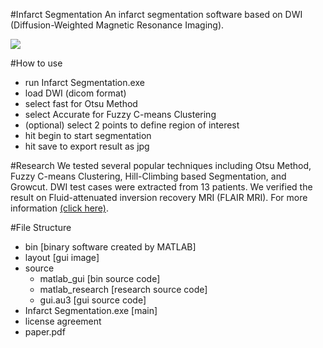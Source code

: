 #Infarct Segmentation
An  infarct segmentation software based on DWI (Diffusion-Weighted Magnetic Resonance Imaging).

![](/git_pic/screenshot.gif)

#How to use
- run Infarct Segmentation.exe
- load DWI (dicom format)
- select fast for Otsu Method
- select Accurate for Fuzzy C-means Clustering
- (optional) select 2 points to define region of interest
- hit begin to start segmentation
- hit save to export result as jpg

#Research
We tested several popular techniques including Otsu Method, Fuzzy C-means Clustering, Hill-Climbing based Segmentation, and Growcut. DWI test cases were extracted from 13 patients. We verified the result on Fluid-attenuated inversion recovery MRI (FLAIR MRI). For more information [(click here)](/paper.pdf).

#File Structure
- bin                      [binary software created by MATLAB]
- layout                   [gui image]
- source
  - matlab_gui             [bin source code]
  - matlab_research        [research source code]
  - gui.au3                [gui source code]
- Infarct Segmentation.exe [main]
- license agreement
- paper.pdf
